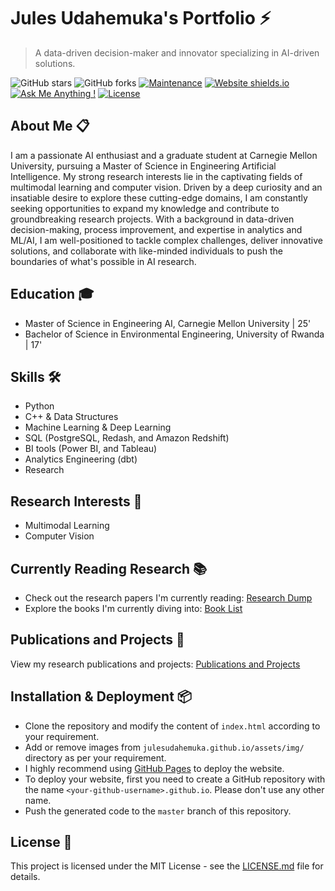# Jules Udahemuka's Portfolio ⚡️

> A data-driven decision-maker and innovator specializing in AI-driven solutions.

![GitHub stars](https://img.shields.io/github/stars/julesudahemuka/julesudahemuka.github.io) 
![GitHub forks](https://img.shields.io/github/forks/julesudahemuka/julesudahemuka.github.io)
[![Maintenance](https://img.shields.io/badge/maintained-yes-green.svg)](https://github.com/julesudahemuka/julesudahemuka.github.io/commits/master) 
[![Website shields.io](https://img.shields.io/badge/website-up-yellow)](http://julesudahemuka.github.io/)
[![Ask Me Anything !](https://img.shields.io/badge/ask%20me-linkedin-1abc9c.svg)](https://www.linkedin.com/in/julesudahemuka/)
[![License](http://img.shields.io/:license-mit-blue.svg?style=flat-square)](http://badges.mit-license.org)

## About Me 📋
I am a passionate AI enthusiast and a graduate student at Carnegie Mellon University, pursuing a Master of Science in Engineering Artificial Intelligence. My strong research interests lie in the captivating fields of multimodal learning and computer vision. Driven by a deep curiosity and an insatiable desire to explore these cutting-edge domains, I am constantly seeking opportunities to expand my knowledge and contribute to groundbreaking research projects. With a background in data-driven decision-making, process improvement, and expertise in analytics and ML/AI, I am well-positioned to tackle complex challenges, deliver innovative solutions, and collaborate with like-minded individuals to push the boundaries of what's possible in AI research.

## Education 🎓
- Master of Science in Engineering AI, Carnegie Mellon University | 25'
- Bachelor of Science in Environmental Engineering, University of Rwanda | 17'

## Skills 🛠️
- Python
- C++ & Data Structures
- Machine Learning & Deep Learning  
- SQL (PostgreSQL, Redash, and Amazon Redshift)
- BI tools (Power BI, and Tableau)
- Analytics Engineering (dbt)
- Research

## Research Interests 🔬
- Multimodal Learning
- Computer Vision

## Currently Reading Research  📚
- Check out the research papers I'm currently reading: [Research Dump](./research_dump)
- Explore the books I'm currently diving into: [Book List](./book_list)

## Publications and Projects 📃
View my research publications and projects: [Publications and Projects](./publications_projects)

## Installation & Deployment 📦
- Clone the repository and modify the content of `index.html` according to your requirement.
- Add or remove images from `julesudahemuka.github.io/assets/img/` directory as per your requirement.
- I highly recommend using [GitHub Pages](https://pages.github.com/) to deploy the website.
- To deploy your website, first you need to create a GitHub repository with the name `<your-github-username>.github.io`. Please don't use any other name.
- Push the generated code to the `master` branch of this repository.

## License 📄
This project is licensed under the MIT License - see the [LICENSE.md](./LICENSE) file for details.